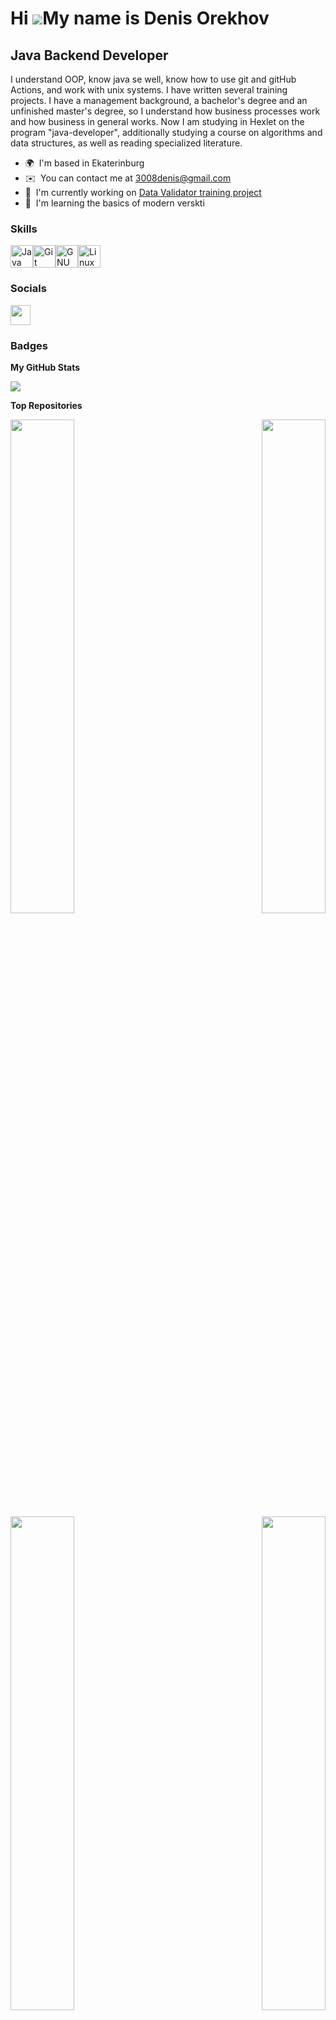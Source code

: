 Hi ![](https://user-images.githubusercontent.com/18350557/176309783-0785949b-9127-417c-8b55-ab5a4333674e.gif)My name is Denis Orekhov
=====================================================================================================================================

Java Backend Developer
----------------------

I understand OOP, know java se well, know how to use git and gitHub Actions, and work with unix systems. I have written several training projects. I have a management background, a bachelor's degree and an unfinished master's degree, so I understand how business processes work and how business in general works. Now I am studying in Hexlet on the program "java-developer", additionally studying a course on algorithms and data structures, as well as reading specialized literature.

* 🌍  I'm based in Ekaterinburg
* ✉️  You can contact me at [3008denis@gmail.com](mailto:3008denis@gmail.com)
* 🚀  I'm currently working on [Data Validator training project](http://github.com/Grad566/Data-Validator)
* 🧠  I'm learning the basics of modern verskti

### Skills


<p align="left">
<a href="https://www.oracle.com/java/" target="_blank" rel="noreferrer"><img src="https://raw.githubusercontent.com/danielcranney/readme-generator/main/public/icons/skills/java-colored.svg" width="36" height="36" alt="Java" /></a><a href="https://git-scm.com/" target="_blank" rel="noreferrer"><img src="https://raw.githubusercontent.com/danielcranney/readme-generator/main/public/icons/skills/git-colored.svg" width="36" height="36" alt="Git" /></a><a href="https://www.gnu.org/software/bash/" target="_blank" rel="noreferrer"><img src="https://raw.githubusercontent.com/danielcranney/readme-generator/main/public/icons/skills/gnubash.svg" width="36" height="36" alt="GNU Bash" /></a><a href="https://www.linux.org" target="_blank" rel="noreferrer"><img src="https://raw.githubusercontent.com/danielcranney/readme-generator/main/public/icons/skills/linux-colored.svg" width="36" height="36" alt="Linux" /></a>
</p>


### Socials

<p align="left"> <a href="https://www.github.com/Grad566" target="_blank" rel="noreferrer"> <picture> <source media="(prefers-color-scheme: dark)" srcset="https://raw.githubusercontent.com/danielcranney/readme-generator/main/public/icons/socials/github-dark.svg" /> <source media="(prefers-color-scheme: light)" srcset="https://raw.githubusercontent.com/danielcranney/readme-generator/main/public/icons/socials/github.svg" /> <img src="https://raw.githubusercontent.com/danielcranney/readme-generator/main/public/icons/socials/github.svg" width="32" height="32" /> </picture> </a></p>

### Badges

<b>My GitHub Stats</b>

<a href="http://www.github.com/Grad566"><img src="https://github-readme-streak-stats.herokuapp.com/?user=Grad566&stroke=ffffff&background=1c1917&ring=0891b2&fire=0891b2&currStreakNum=ffffff&currStreakLabel=0891b2&sideNums=ffffff&sideLabels=ffffff&dates=ffffff&hide_border=true" /></a>

<b>Top Repositories</b>

<div width="100%" align="center"><a href="https://github.com/Grad566/Data-Validator" align="left"><img align="left" width="45%" src="https://github-readme-stats.vercel.app/api/pin/?username=Grad566&repo=Data-Validator&title_color=0891b2&text_color=ffffff&icon_color=0891b2&bg_color=1c1917&hide_border=true&locale=en" /></a><a href="https://github.com/Grad566/Difference-Calculator" align="right"><img align="right" width="45%" src="https://github-readme-stats.vercel.app/api/pin/?username=Grad566&repo=Difference-Calculator&title_color=0891b2&text_color=ffffff&icon_color=0891b2&bg_color=1c1917&hide_border=true&locale=en" /></a></div><br /><br /><br /><br /><br /><br /><br />

<br /><br /><br /><br /><br />

<div width="100%" align="center"><a href="https://github.com/Grad566/Mind-games" align="left"><img align="left" width="45%" src="https://github-readme-stats.vercel.app/api/pin/?username=Grad566&repo=Mind-games&title_color=0891b2&text_color=ffffff&icon_color=0891b2&bg_color=1c1917&hide_border=true&locale=en" /></a><a href="https://github.com/Grad566/Search-Engine" align="right"><img align="right" width="45%" src="https://github-readme-stats.vercel.app/api/pin/?username=Grad566&repo=Search-Engine&title_color=0891b2&text_color=ffffff&icon_color=0891b2&bg_color=1c1917&hide_border=true&locale=en" /></a></div>
